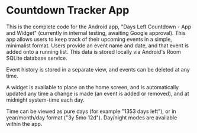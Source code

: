 # Countdown Tracker App

This is the complete code for the Android app, "Days Left Countdown - App and Widget" (currently in internal testing, awaiting Google approval). This app allows users to keep track of their upcoming events in a simple, minimalist format.
Users provide an event name and date, and that event is added onto a running list. This data is stored locally via Android's Room SQLite database service.

Event history is stored in a separate view, and events can be deleted at any time.

A widget is available to place on the home screen, and is automatically updated any time a change is made (an event is added or removed), and at midnight system-time each day.

Time can be viewed as pure days (for example "1353 days left"), or in year/month/day format ("3y 5mo 12d"). Day/night modes are available within the app.
